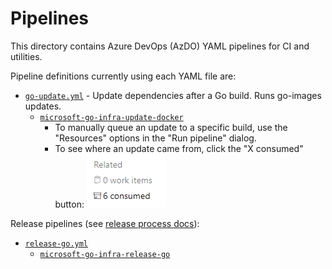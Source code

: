 # Pipelines

This directory contains Azure DevOps (AzDO) YAML pipelines for CI and utilities.

Pipeline definitions currently using each YAML file are:

* [`go-update.yml`](go-update.yml) - Update dependencies after a Go build. Runs
  go-images updates.
  * [`microsoft-go-infra-update-docker`](https://dev.azure.com/dnceng/internal/_build?definitionId=1040&_a=summary)
    * To manually queue an update to a specific build, use the "Resources"
      options in the "Run pipeline" dialog.
    * To see where an update came from, click the "X consumed" button:
      ![](img/consumed-artifacts.png)

Release pipelines (see [release process docs](/docs/release-process)):

* [`release-go.yml`](release-go.yml)
  * [`microsoft-go-infra-release-go`](https://dev.azure.com/dnceng/internal/_build?definitionId=1123)

